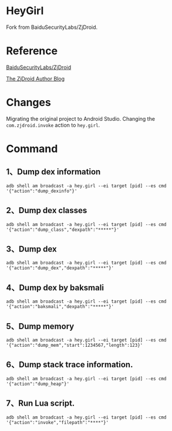 # HeyGirl
Fork from BaiduSecurityLabs/ZjDroid.

# Reference
[BaiduSecurityLabs/ZjDroid](http://seclab.safe.baidu.com/opensec_detail_2.html)

[The ZjDroid Author Blog](http://blog.csdn.net/androidsecurity/article/details/38121585)

# Changes
Migrating the original project to Android Studio.
Changing the `com.zjdroid.invoke` action to `hey.girl`.

# Command
## 1、Dump dex information
`adb shell am broadcast -a hey.girl --ei target [pid] --es cmd '{"action":"dump_dexinfo"}'`
 
## 2、Dump dex classes
`adb shell am broadcast -a hey.girl --ei target [pid] --es cmd '{"action":"dump_class","dexpath":"*****"}'`
 
## 3、Dump dex
`adb shell am broadcast -a hey.girl --ei target [pid] --es cmd '{"action":"dump_dex","dexpath":"*****"}'`
 
## 4、Dump dex by baksmali
`adb shell am broadcast -a hey.girl --ei target [pid] --es cmd '{"action":"baksmali","dexpath":"*****"}'`
 
## 5、Dump memory
`adb shell am broadcast -a hey.girl --ei target [pid] --es cmd '{"action":"dump_mem","start":1234567,"length":123}'`
 
## 6、Dump stack trace information.                                                                                                                                                              
`adb shell am broadcast -a hey.girl --ei target [pid] --es cmd '{"action":"dump_heap"}'`
 
## 7、Run Lua script.
`adb shell am broadcast -a hey.girl --ei target [pid] --es cmd '{"action":"invoke","filepath":"****"}'`
